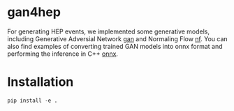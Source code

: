 # gan4hep
For generating HEP events, we implemented some generative models, including
Generative Adversial Network [gan](gan4hep/gan/README.md) 
and Normaling Flow [nf](gan4hep/nf/README.md). You can also find examples
of converting trained GAN models into onnx format and performing the
inference in C++ [onnx](gan4hep/onnx/keras_examples/Readme.md).

# Installation
```
pip install -e . 
```